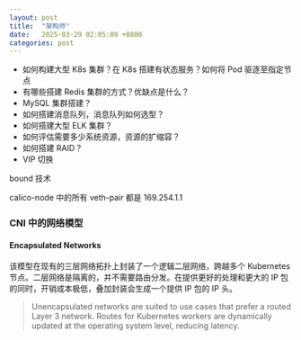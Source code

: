 ```yaml
---
layout: post
title:  "架构师"
date:   2025-03-29 02:05:09 +0800
categories: post
---
```


- 如何构建大型 K8s 集群？在 K8s 搭建有状态服务？如何将 Pod 驱逐至指定节点
- 有哪些搭建 Redis 集群的方式？优缺点是什么？
- MySQL 集群搭建？
- 如何搭建消息队列，消息队列如何选型？
- 如何搭建大型 ELK 集群？ 
- 如何评估需要多少系统资源，资源的扩缩容？
- 如何搭建 RAID？
- VIP 切换

bound 技术

calico-node 中的所有 veth-pair 都是 169.254.1.1

### **CNI 中的网络模型**

#### **Encapsulated Networks**

该模型在现有的三层网络拓扑上封装了一个逻辑二层网络，跨越多个 Kubernetes 节点。二层网络是隔离的，并不需要路由分发。在提供更好的处理和更大的 IP 包的同时，开销成本极低，叠加封装会生成一个提供 IP 包的 IP 头。

> Unencapsulated networks are suited to use cases that prefer a routed Layer 3 network. Routes for Kubernetes workers are dynamically updated at the operating system level, reducing latency.